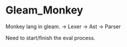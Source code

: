 # Gleam_Monkey
Monkey lang in gleam. 
-> Lexer
-> Ast
-> Parser

Need to start/finish the eval process.
